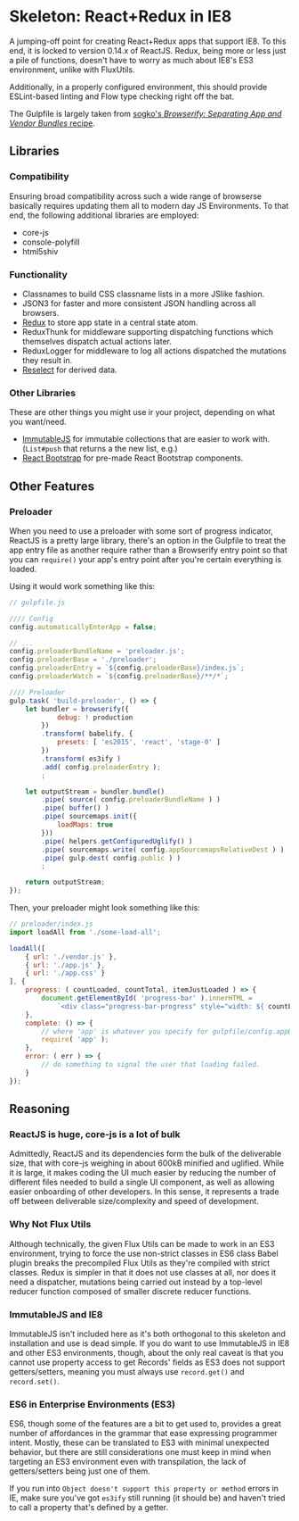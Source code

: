 Skeleton: React+Redux in IE8
============================

A jumping-off point for creating React+Redux apps that support IE8.  To this end, it is locked to version 0.14.x of ReactJS.  Redux, being more or less just a pile of functions, doesn't have to worry as much about IE8's ES3 environment, unlike with FluxUtils.

Additionally, in a properly configured environment, this should provide ESLint-based linting and Flow type checking right off the bat.

The Gulpfile is largely taken from [sogko's _Browserify: Separating App and Vendor Bundles_ recipe](https://github.com/sogko/gulp-recipes/tree/master/browserify-separating-app-and-vendor-bundles).



Libraries
---------

### Compatibility

Ensuring broad compatibility across such a wide range of browserse basically requires updating them all to modern day JS Environments.  To that end, the following additional libraries are employed:

- core-js
- console-polyfill
- html5shiv


### Functionality

- Classnames to build CSS classname lists in a more JSlike fashion.
- JSON3 for faster and more consistent JSON handling across all browsers.
- [Redux](http://redux.js.org/) to store app state in a central state atom.
- ReduxThunk for middleware supporting dispatching functions which themselves dispatch actual actions later.
- ReduxLogger for middleware to log all actions dispatched the mutations they result in.
- [Reselect](https://github.com/reactjs/reselect) for derived data.


### Other Libraries

These are other things you might use ir your project, depending on what you want/need.

- [ImmutableJS](https://facebook.github.io/immutable-js) for immutable collections that are easier to work with.  (`List#push` that returns a the new list, e.g.)
- [React Bootstrap](https://react-bootstrap.github.io/) for pre-made React Bootstrap components.



Other Features
--------------

### Preloader

When you need to use a preloader with some sort of progress indicator, ReactJS is a pretty large library, there's an option in the Gulpfile to treat the app entry file as another require rather than a Browserify entry point so that you can `require()` your app's entry point after you're certain everything is loaded.

Using it would work something like this:

```js
// gulpfile.js

//// Config
config.automaticallyEnterApp = false;

// ...
config.preloaderBundleName = 'preloader.js';
config.preloaderBase = './preloader';
config.preloaderEntry = `${config.preloaderBase}/index.js`;
config.preloaderWatch = `${config.preloaderBase}/**/*`;

//// Preloader
gulp.task( 'build-preloader', () => {
	let bundler = browserify({
			debug: ! production
		})
		.transform( babelify, {
			presets: [ 'es2015', 'react', 'stage-0' ]
		})
		.transform( es3ify )
		.add( config.preloaderEntry );
		;

	let outputStream = bundler.bundle()
		.pipe( source( config.preloaderBundleName ) )
		.pipe( buffer() )
		.pipe( sourcemaps.init({
			loadMaps: true
		}))
		.pipe( helpers.getConfiguredUglify() )
		.pipe( sourcemaps.write( config.appSourcemapsRelativeDest ) )
		.pipe( gulp.dest( config.public ) )
		;

	return outputStream;
});
```

Then, your preloader might look something like this:

```js
// preloader/index.js
import loadAll from './some-load-all';

loadAll([
	{ url: './vendor.js' },
	{ url: './app.js' },
	{ url: './app.css' }
], {
	progress: ( countLoaded, countTotal, itemJustLoaded ) => {
		document.getElementById( 'progress-bar' ).innerHTML =
			`<div class="progress-bar-progress" style="width: ${ countLoaded / countTotal * 100 }%;"></div>`;
	},
	complete: () => {
		// where 'app' is whatever you specify for gulpfile/config.appEntryModuleId.
		require( 'app' );
	},
	error: ( err ) => {
		// do something to signal the user that loading failed.
	}
});
```



Reasoning
---------


### ReactJS is huge, core-js is a lot of bulk

Admittedly, ReactJS and its dependencies form the bulk of the deliverable size, that with core-js weighing in about 600kB minified and uglified.  While it is large, it makes coding the UI much easier by reducing the number of different files needed to build a single UI component, as well as allowing easier onboarding of other developers.  In this sense, it represents a trade off between deliverable size/complexity and speed of development.


### Why Not Flux Utils

Although technically, the given Flux Utils can be made to work in an ES3 environment, trying to force the use non-strict classes in ES6 class Babel plugin breaks the precompiled Flux Utils as they're compiled with strict classes.  Redux is simpler in that it does not use classes at all, nor does it need a dispatcher, mutations being carried out instead by a top-level reducer function composed of smaller discrete reducer functions.


### ImmutableJS and IE8

ImmutableJS isn't included here as it's both orthogonal to this skeleton and installation and use is dead simple.  If you do want to use ImmutableJS in IE8 and other ES3 environments, though, about the only real caveat is that you cannot use property access to get Records' fields as ES3 does not support getters/setters, meaning you must always use `record.get()` and `record.set()`.


### ES6 in Enterprise Environments (ES3)

ES6, though some of the features are a bit to get used to, provides a great number of affordances in the grammar that ease expressing programmer intent.  Mostly, these can be translated to ES3 with minimal unexpected behavior, but there are still considerations one must keep in mind when targeting an ES3 environment even with transpilation, the lack of getters/setters being just one of them.

If you run into `Object doesn't support this property or method` errors in IE, make sure you've got `es3ify` still running (it should be) and haven't tried to call a property that's defined by a getter.

